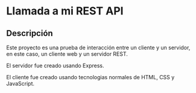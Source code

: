 # Llamada a mi REST API

## Descripción

Este proyecto es una prueba de interacción entre un cliente y un servidor, en este caso, un cliente web y un servidor REST.

El servidor fue creado usando Express.

El cliente fue creado usando tecnologias normales de HTML, CSS y JavaScript.